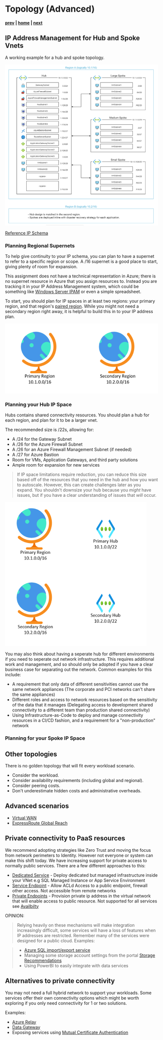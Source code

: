 # Topology (Advanced)

#### [prev](./connectivity.md) | [home](./readme.md)  | [next](./security-advanced.md)

## IP Address Management for Hub and Spoke Vnets

A working example for a hub and spoke topology.

![Topology Diagram](png/topology-210726.png)

[Reference IP Schema](./example-ip-plan/example-ip-plan.md)

### Planning Regional Supernets

To help give continuity to your IP schema, you can plan to have a supernet to refer to a specific region or scope.  A /16 supernet is a good place to start, giving plenty of room for expansion.

This assignment does not have a technical representation in Azure; there is no supernet resource in Azure that you assign resources to.  Instead you are tracking it in your IP Address Management system, which could be something like [Windows Server IPAM](https://docs.microsoft.com/windows-server/networking/technologies/ipam/ipam-top) or even a simple spreadsheet.

To start, you should plan for IP spaces in at least two regions: your primary region, and that region's [paired region](https://docs.microsoft.com/azure/availability-zones/cross-region-replication-azure).  While you might not need a secondary region right away, it is helpful to build this in to your IP address plan.

![Regional supernets - two /16 supernets](./png/ipam-regional.png)

### Planning your Hub IP Space

Hubs contains shared connectivity resources.  You should plan a hub for each region, and plan for it to be a larger vnet.

The recommended size is /22s, allowing for:

* A /24 for the Gateway Subnet
* A /26 for the Azure Firewall Subnet
* A /26 for an Azure Firewall Management Subnet (if needed)
* A /27 for Azure Bastion
* Room for VMs, Application Gateways, and third party solutions
* Ample room for expansion for new services

>If IP space limitations require reduction, you can reduce this size based off of the resources that you need in the hub and how you want to autoscale.  However, this can create challenges later as you expand.  You shouldn't downsize your hub because you *might* have issues, but if you have a clear understanding of issues that *will* occur.

![Regional hubs - two /22 virtual networks](./png/ipam-hubs.png)

You may also think about having a seperate hub for different environments if you need to seperate out network infrastructure.  This requires additional work and management, and so should only be adopted if you have a clear business case for separating out the network.  Common examples for this include:

* A requirement that only data of different sensitivities cannot use the same network appliances (The corporate and PCI networks can't share the same appliances)
* Different roles and access to network resources based on the sensitivity of the data that it manages (Delegating access to development shared connectivity to a different team than production shared connectivity)
* Using Infrastructure-as-Code to deploy and manage connectivity resources in a CI/CD fashion, and a requirement for a "non-production" network

### Planning for your Spoke IP Space



## Other topologies

There is no golden topology that will fit every workload scenario.
- Consider the workload.
- Consider availability requirements (including global and regional).
- Consider peering costs.
- Don't underestimate hidden costs and administrative overheads.

## Advanced scenarios

* [Virtual WAN](https://docs.microsoft.com/azure/virtual-wan/virtual-wan-about)
* [ExpressRoute Global Reach](https://docs.microsoft.com/azure/expressroute/expressroute-global-reach)

## Private connectivity to PaaS resources

We recommend adopting strategies like Zero Trust and moving the focus from network perimeters to Identity. However not everyone or system can make this shift today. We have increasing support for private access to normally public services. There are a few different approaches to this:

* [Dedicated Service](https://docs.microsoft.com/azure/virtual-network/virtual-network-for-azure-services) - Deploy dedicated but managed infrastructure inside your VNet e.g SQL Managed Instance or App Service Environment
* [Service Endpoint](https://docs.microsoft.com/azure/virtual-network/virtual-network-service-endpoints-overview) - Allow ACLd Access to a public endpoint, firewall other access. Not accessible from remote networks
* [Private Endpoints](https://docs.microsoft.com/azure/private-link/private-endpoint-overview) - Provision private ip address in the virtual network that will enable access to public resource. Not supported for all services see [Availbilty](https://docs.microsoft.com/azure/private-link/private-link-overview#availability)

OPINION: 
>Relying heavily on these mechanisms will make integration increasingly difficult, some services will have a loss of features when IP addresses are restricted. Remember many of the services were designed for a public cloud. Examples:

>* [Azure SQL import/export service](https://docs.microsoft.com/azure/azure-sql/database/network-access-controls-overview#allow-azure-services)
>* Managing some storage account settings from the portal [Storage Recommendations](https://docs.microsoft.com/azure/storage/blobs/security-recommendations#networking)
>* Using PowerBI to easily integrate with data services

## Alternatives to private connectivity

You may not need a full hybrid network to support your workloads. Some services offer their own connectivity options which might be worth exploring if you only need connectivity for 1 or two solutions. 

Examples:

* [Azure Relay](https://docs.microsoft.com/azure/azure-relay/relay-what-is-it)
* [Data Gateway](https://docs.microsoft.com/en-us/data-integration/gateway/service-gateway-onprem)
* Exposing services using [Mutual Certificate Authentication](https://docs.microsoft.com/azure/api-management/api-management-howto-mutual-certificates)